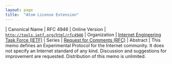 ```yaml
---
layout: page
title:  "Atom License Extension"
---
```


| Canonical Name | RFC 4946
| Online Version | [`http://tools.ietf.org/html/rfc4946`](http://tools.ietf.org/html/rfc4946)
| Organization | [Internet Engineering Task Force (IETF)](..)
| Series | [Request for Comments (RFC)](..)
| Abstract | This memo defines an Experimental Protocol for the Internet community. It does not specify an Internet standard of any kind. Discussion and suggestions for improvement are requested. Distribution of this memo is unlimited.